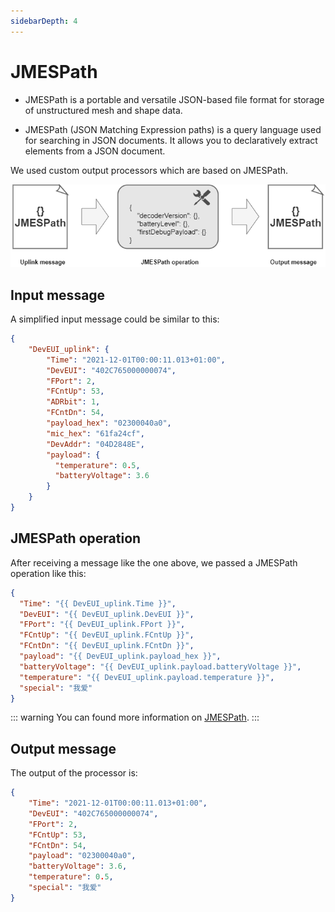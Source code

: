```yaml
---
sidebarDepth: 4
---
```


# JMESPath

* JMESPath is a portable and versatile JSON-based file format for storage of unstructured mesh and shape data.

* JMESPath (JSON Matching Expression paths) is a query language used for searching in JSON documents. It allows you to declaratively extract elements from a JSON document.

We used custom output processors which are based on JMESPath.

![img](./images/jmespath.png)

## Input message

A simplified input message could be similar to this:

```json
{
    "DevEUI_uplink": {
        "Time": "2021-12-01T00:00:11.013+01:00",
        "DevEUI": "402C765000000074",
        "FPort": 2,
        "FCntUp": 53,
        "ADRbit": 1,
        "FCntDn": 54,
        "payload_hex": "02300040a0",
        "mic_hex": "61fa24cf",
        "DevAddr": "04D2848E",
        "payload": {
          "temperature": 0.5,
          "batteryVoltage": 3.6
        }
    }
}
```

## JMESPath operation

After receiving a message like the one above, we passed a JMESPath operation like this:

```json
{
  "Time": "{{ DevEUI_uplink.Time }}",
  "DevEUI": "{{ DevEUI_uplink.DevEUI }}",
  "FPort": "{{ DevEUI_uplink.FPort }}",
  "FCntUp": "{{ DevEUI_uplink.FCntUp }}",
  "FCntDn": "{{ DevEUI_uplink.FCntDn }}",
  "payload": "{{ DevEUI_uplink.payload_hex }}",
  "batteryVoltage": "{{ DevEUI_uplink.payload.batteryVoltage }}",
  "temperature": "{{ DevEUI_uplink.payload.temperature }}",
  "special": "我爱"
}
```
::: warning
You can found more information on <a href="https://jmespath.org/">JMESPath</a>.
:::

## Output message

The output of the processor is:

```json
{
	"Time": "2021-12-01T00:00:11.013+01:00",
	"DevEUI": "402C765000000074",
	"FPort": 2,
	"FCntUp": 53,
	"FCntDn": 54,
	"payload": "02300040a0",
	"batteryVoltage": 3.6,
	"temperature": 0.5,
	"special": "我爱"
}
```
